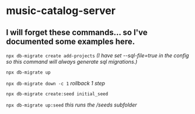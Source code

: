 # music-catalog-server
## I will forget these commands... so I've documented some examples here.

`npx db-migrate create add-projects`
_(I have set --sql-file=true in the config so this command will always generate sql migrations.)_

`npx db-migrate up`

`npx db-migrate down -c 1`
_rollback 1 step_

`npx db-migrate create:seed initial_seed`

`npx db-migrate up:seed` _this runs the /seeds subfolder_